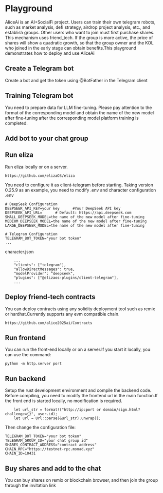# Playground
AliceAi is an AI+SocialFi project. Users can train their own telegram robots, such as market analysis, defi strategy, airdrop project analysis, etc., and establish groups. Other users who want to join must first purchase shares. This mechanism uses friend_tech. If the group is more active, the price of shares will show a quadratic growth, so that the group owner and the KOL who joined in the early stage can obtain benefits.This playground demonstrates how to deploy and use AliceAi
## Create a Telegram bot
Create a bot and get the token using @BotFather in the Telegram client
## Training Telegram bot
You need to prepare data for LLM fine-tuning. Please pay attention to the format of the corresponding model and obtain the name of the new model after fine-tuning after the corresponding model platform training is completed.
## Add bot to your chat group
## Run eliza
Run eliza locally or on a server.
```
https://github.com/elizaOS/eliza
```
You need to configure it as client-telegram before starting.
Taking version 0.25.9 as an example, you need to modify .env and character configuration
.env
```
# DeepSeek Configuration
DEEPSEEK_API_KEY=your key      #Your DeepSeek API key
DEEPSEEK_API_URL=      # Default: https://api.deepseek.com
SMALL_DEEPSEEK_MODEL=the name of the new model after fine-tuning
MEDIUM_DEEPSEEK_MODEL=the name of the new model after fine-tuning
LARGE_DEEPSEEK_MODEL=the name of the new model after fine-tuning

# Telegram Configuration
TELEGRAM_BOT_TOKEN="your bot token"
...
```
character.json
```
	...
    "clients": ["telegram"],
    "allowDirectMessages": true,
    "modelProvider": "deepseek",
    "plugins": ["@elizaos-plugins/client-telegram"],
	...

```
## Deploy friend-tech contracts
You can deploy contracts using any solidity deployment tool such as remix or hardhat.Currently supports any evm compatible chain.
```
https://github.com/alice2025ai/Contracts
```
## Run frontend
You can run the front-end locally or on a server.If you start it locally, you can use the command:
```
python -m http.server port
```
## Run backend
Setup the rust development environment and compile the backend code.
Before compiling, you need to modify the frontend url in the main function.If the front end is started locally, no modification is required.
```
	let url_str = format!("http://ip:port or domain/sign.html?challenge={}", user.id);
	let url = Url::parse(&url_str).unwrap();
```
Then change the configuration file:
```
TELEGRAM_BOT_TOKEN="your bot token"
TELEGRAM_GROUP_ID="your chat group id"
SHARES_CONTRACT_ADDRESS="contract address"
CHAIN_RPC="https://testnet-rpc.monad.xyz"
CHAIN_ID=10431
```
## Buy shares and add to the chat
You can buy shares on remix or blockchain browser, and then join the group through the invitation link

